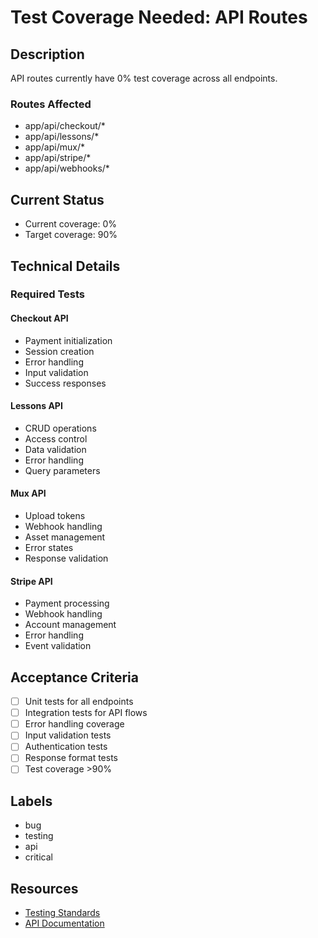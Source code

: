# Test Coverage Needed: API Routes

## Description
API routes currently have 0% test coverage across all endpoints.

### Routes Affected
- app/api/checkout/*
- app/api/lessons/*
- app/api/mux/*
- app/api/stripe/*
- app/api/webhooks/*

## Current Status
- Current coverage: 0%
- Target coverage: 90%

## Technical Details

### Required Tests

#### Checkout API
- Payment initialization
- Session creation
- Error handling
- Input validation
- Success responses

#### Lessons API
- CRUD operations
- Access control
- Data validation
- Error handling
- Query parameters

#### Mux API
- Upload tokens
- Webhook handling
- Asset management
- Error states
- Response validation

#### Stripe API
- Payment processing
- Webhook handling
- Account management
- Error handling
- Event validation

## Acceptance Criteria
- [ ] Unit tests for all endpoints
- [ ] Integration tests for API flows
- [ ] Error handling coverage
- [ ] Input validation tests
- [ ] Authentication tests
- [ ] Response format tests
- [ ] Test coverage >90%

## Labels
- bug
- testing
- api
- critical

## Resources
- [Testing Standards](ai_docs/standards/testing.md)
- [API Documentation](app/api/)

